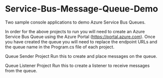 # Service-Bus-Message-Queue-Demo

Two sample console applications to demo Azure Service Bus Queues. 

In order for the above projects to run you will need to create an Azure Service Bus Queue using the Azure Portal (https://portal.azure.com). Once you have created the queue you will need to replace the endpoint URLs and the queue name in the Program.cs file of each project.

Queue Sender Project
Run this to create and place messages on the queue.

Queue Listener Project
Run this to create a listener to receive messages from the queue.



